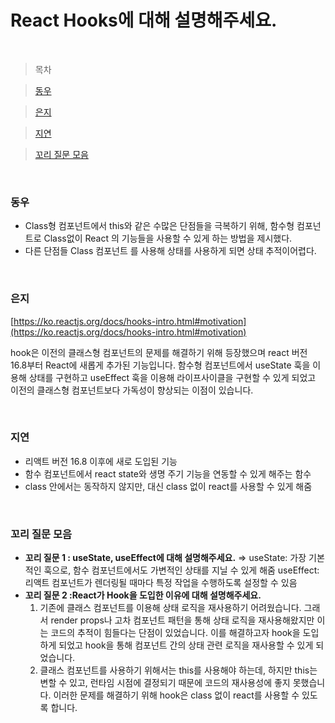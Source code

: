 # React Hooks에 대해 설명해주세요.

<br />

> 목차

> [동우](#동우)

> [은지](#은지)

> [지연](#지연)

> [꼬리 질문 모음](#꼬리-질문-모음)

<br />

### 동우

- Class형 컴포넌트에서 this와 같은 수많은 단점들을 극복하기 위해, 함수형 컴포넌트로 Class없이 React 의 기능들을 사용할 수 있게 하는 방법을 제시했다.
- 다른 단점들 Class 컴포넌트 를 사용해 상태를 사용하게 되면 상태 추적이어렵다.

<br />

### 은지

[https://ko.reactjs.org/docs/hooks-intro.html#motivation](https://ko.reactjs.org/docs/hooks-intro.html#motivation)

hook은 이전의 클래스형 컴포넌트의 문제를 해결하기 위해 등장했으며 react 버전 16.8부터 React에 새롭게 추가된 기능입니다. 함수형 컴포넌트에서 useState 훅을 이용해 상태를 구현하고 useEffect 훅을 이용해 라이프사이클을 구현할 수 있게 되었고 이전의 클래스형 컴포넌트보다 가독성이 향상되는 이점이 있습니다.

<br />

### 지연

- 리액트 버전 16.8 이후에 새로 도입된 기능
- 함수 컴포넌트에서 react state와 생명 주기 기능을 연동할 수 있게 해주는 함수
- class 안에서는 동작하지 않지만, 대신 class 없이 react를 사용할 수 있게 해줌

<br />

### 꼬리 질문 모음

- **꼬리 질문 1 : useState, useEffect에 대해 설명해주세요.**
  ⇒ useState: 가장 기본적인 훅으로, 함수 컴포넌트에서도 가변적인 상태를 지닐 수 있게 해줌
  useEffect: 리액트 컴포넌트가 렌더링될 때마다 특정 작업을 수행하도록 설정할 수 있음
- **꼬리 질문 2 :React가 Hook을 도입한 이유에 대해 설명해주세요.**
  1. 기존에 클래스 컴포넌트를 이용해 상태 로직을 재사용하기 어려웠습니다. 그래서 render props나 고차 컴포넌트 패턴을 통해 상태 로직을 재사용해왔지만 이는 코드의 추적이 힘들다는 단점이 있었습니다. 이를 해결하고자 hook을 도입하게 되었고 hook을 통해 컴포넌트 간의 상태 관련 로직을 재사용할 수 있게 되었습니다.
  2. 클래스 컴포넌트를 사용하기 위해서는 this를 사용해야 하는데, 하지만 this는 변할 수 있고, 런타임 시점에 결정되기 때문에 코드의 재사용성에 좋지 못했습니다. 이러한 문제를 해결하기 위해 hook은 class 없이 react를 사용할 수 있도록 합니다.
